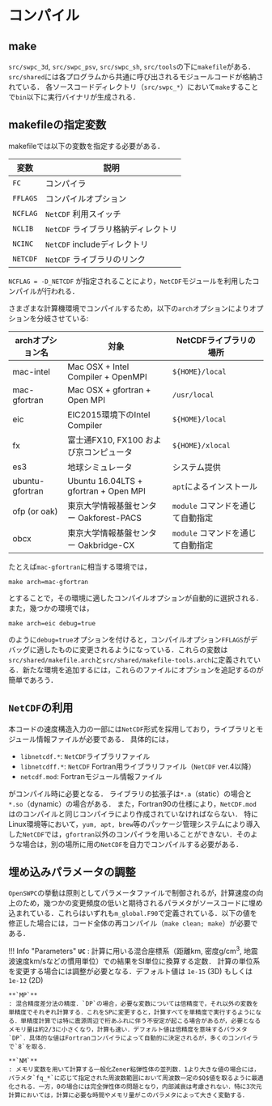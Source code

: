 # コンパイル

## make

`src/swpc_3d`, `src/swpc_psv`, `src/swpc_sh`, `src/tools`の下に`makefile`がある．
`src/shared`には各プログラムから共通に呼び出されるモジュールコードが格納されている．
各ソースコードディレクトリ（`src/swpc_*`）において`make`することで`bin`以下に実行バイナリが生成される．

## makefileの指定変数

makefileでは以下の変数を指定する必要がある．

| 変数     | 説明                                |
| -------- | ----------------------------------- |
| `FC`     | コンパイラ                          |
| `FFLAGS` | コンパイルオプション                |
| `NCFLAG` | `NetCDF` 利用スイッチ               |
| `NCLIB`  | `NetCDF` ライブラリ格納ディレクトリ |
| `NCINC`  | `NetCDF` includeディレクトリ        |
| `NETCDF` | `NetCDF` ライブラリのリンク         |


`NCFLAG = -D_NETCDF` が指定されることにより，`NetCDF`モジュールを利用したコンパイルが行われる．


さまざまな計算機環境でコンパイルするため，以下の`arch`オプションによりオプションを分岐させている: 

| archオプション名 | 対象                                   | NetCDFライブラリの場所  |
| ---------------- | -------------------------------------- | ----------------------- |
| mac-intel        | Mac OSX + Intel Compiler + OpenMPI     | `${HOME}/local`         |
| mac-gfortran     | Mac OSX + gfortran + Open MPI          | `/usr/local`            |
| eic              | EIC2015環境下のIntel Compiler          | `${HOME}/local`         |
| fx               | 富士通FX10, FX100 および京コンピュータ | `${HOME}/xlocal`        |
| es3              | 地球シミュレータ                       | システム提供            |
| ubuntu-gfortran  | Ubuntu 16.04LTS + gfortran + Open MPI  | `apt`によるインストール |
| ofp (or oak)  | 東京大学情報基盤センター Oakforest-PACS | `module` コマンドを通じて自動指定 |
| obcx  | 東京大学情報基盤センター Oakbridge-CX | `module` コマンドを通じて自動指定 |


たとえば`mac-gfortran`に相当する環境では，

```make
make arch=mac-gfortran
```

とすることで，その環境に適したコンパイルオプションが自動的に選択される．また，幾つかの環境では，

```make
make arch=eic debug=true
```

のように`debug=true`オプションを付けると，コンパイルオプション`FFLAGS`がデバッグに適したものに変更されるようになっている．これらの変数は
`src/shared/makefile.arch`と`src/shared/makefile-tools.arch`に定義されている．新たな環境を追加するには，これらのファイルにオプションを追記するのが簡単であろう．


## `NetCDF`の利用

本コードの速度構造入力の一部には`NetCDF`形式を採用しており，ライブラリとモジュール情報ファイルが必要である．
具体的には，

- `libnetcdf.*`:   `NetCDF`ライブラリファイル
- `libnetcdff.*`:  `NetCDF` Fortran用ライブラリファイル（`NetCDF` ver.4以降）
- `netcdf.mod`:    Fortranモジュール情報ファイル

がコンパイル時に必要となる．
ライブラリの拡張子は`*.a`（static）の場合と`*.so`（dynamic）の場合がある．
また，Fortran90の仕様により，`NetCDF.mod`はのコンパイルと同じコンパイラにより作成されていなければならない．
特にLinux環境等において，`yum, apt, brew`等のパッケージ管理システムにより導入した`NetCDF`では，`gfortran`以外のコンパイラを用いることができない．そのような場合は，別の場所に用の`NetCDF`を自力でコンパイルする必要がある．

## 埋め込みパラメータの調整

`OpenSWPC`の挙動は原則としてパラメータファイルで制御されるが，計算速度の向上のため，幾つかの変更頻度の低いと期待されるパラメタがソースコードに埋め込まれている．これらはいずれも`m_global.F90`で定義されている．以下の値を修正した場合には，コード全体の再コンパイル（`make clean; make`）が必要である．

!!! Info "Parameters"
    **`UC`**
    : 計算に用いる混合座標系（距離km, 密度g/cm$^3$, 地震波速度km/sなどの慣用単位）での結果をSI単位に換算する定数． 計算の単位系を変更する場合には調整が必要となる．デフォルト値は `1e-15` (3D) もしくは `1e-12` (2D)
    
    **`MP`**
    : 混合精度差分法の精度．`DP`の場合，必要な変数については倍精度で，それ以外の変数を単精度でそれぞれ計算する．これをSPに変更すると，計算すべてを単精度で実行するようになる．単精度計算では特に震源周辺で桁あふれに伴う不安定が起こる場合があるが，必要となるメモリ量は約2/3に小さくなり，計算も速い．デフォルト値は倍精度を意味するパラメタ`DP`．具体的な値はFortranコンパイラによって自動的に決定されるが，多くのコンパイラで`8`を取る．
    
    **`NM`**
    : メモリ変数を用いて計算する一般化Zener粘弾性体の並列数．1より大きな値の場合には，パラメタ`fq_*`に応じて指定された周波数範囲において周波数一定の$Q$値を取るように最適化される．一方，0の場合には完全弾性体の問題となり，内部減衰は考慮されない．特に3次元計算においては，計算に必要な時間やメモリ量がこのパラメタによって大きく変動する．
